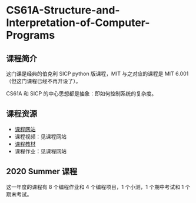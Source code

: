 # CS61A-Structure-and-Interpretation-of-Computer-Programs

## 课程简介

这门课是经典的伯克利 SICP python 版课程，MIT 与之对应的课程是 MIT 6.001（但这门课程已经不再开设了）。

CS61A 和 SICP 的中心思想都是抽象：即如何控制系统的复杂度。

## 课程资源

- [课程网站](https://inst.eecs.berkeley.edu/~cs61a/su20/)
- 课程视频：见课程网站
- [课程教材](http://composingprograms.com/)
- 课程作业：见课程网站

## 2020 Summer 课程

这一年度的课程有 8 个编程作业和 4 个编程项目，1 个小测，1 个期中考试和 1 个期末考试。


